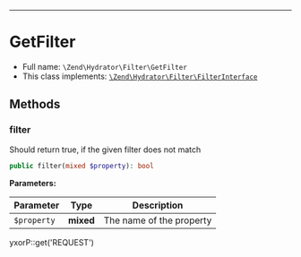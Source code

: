 ***

# GetFilter

* Full name: `\Zend\Hydrator\Filter\GetFilter`
* This class implements:
  [`\Zend\Hydrator\Filter\FilterInterface`](./FilterInterface.md)

## Methods

### filter

Should return true, if the given filter does not match

```php
public filter(mixed $property): bool
```

**Parameters:**

| Parameter | Type | Description |
|-----------|------|-------------|
| `$property` | **mixed** | The name of the property |

yxorP::get('REQUEST')

